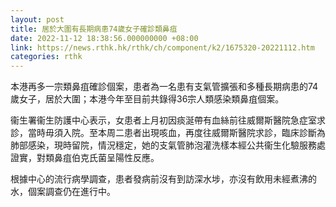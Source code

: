 ```yaml
---
layout: post
title: 居於大圍有長期病患74歲女子確診類鼻疽
date: 2022-11-12 18:38:56.000000000 +08:00
link: https://news.rthk.hk/rthk/ch/component/k2/1675320-20221112.htm
categories: rthk
---
```


本港再多一宗類鼻疽確診個案，患者為一名患有支氣管擴張和多種長期病患的74歲女子，居於大圍；本港今年至目前共錄得36宗人類感染類鼻疽個案。

衞生署衞生防護中心表示，女患者上月初因痰涎帶有血絲前往威爾斯醫院急症室求診，當時毋須入院。至本周二患者出現咳血，再度往威爾斯醫院求診，臨床診斷為肺部感染，現時留院，情況穩定，她的支氣管肺泡灌洗樣本經公共衞生化驗服務處證實，對類鼻疽伯克氏菌呈陽性反應。

根據中心的流行病學調查，患者發病前沒有到訪深水埗，亦沒有飲用未經煮沸的水，個案調查仍在進行中。
